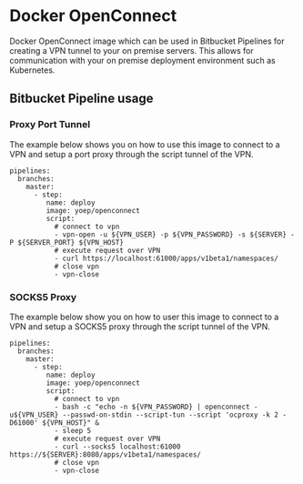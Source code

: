 # Docker OpenConnect

Docker OpenConnect image which can be used in Bitbucket Pipelines for creating a VPN tunnel to your on premise servers.
This allows for communication with your on premise deployment environment such as Kubernetes.

## Bitbucket Pipeline usage

### Proxy Port Tunnel
The example below shows you on how to use this image to connect to a VPN and setup a port proxy through the script tunnel of the VPN.

    pipelines:
      branches:
        master:
          - step:
             name: deploy
             image: yoep/openconnect
             script:
               # connect to vpn
               - vpn-open -u ${VPN_USER} -p ${VPN_PASSWORD} -s ${SERVER} -P ${SERVER_PORT} ${VPN_HOST}
               # execute request over VPN
               - curl https://localhost:61000/apps/v1beta1/namespaces/
               # close vpn
               - vpn-close

### SOCKS5 Proxy
The example below show you on how to user this image to connect to a VPN and setup a SOCKS5 proxy through the script tunnel of the VPN.

    pipelines:
      branches:
        master:
          - step:
             name: deploy
             image: yoep/openconnect
             script:
               # connect to vpn
               - bash -c "echo -n ${VPN_PASSWORD} | openconnect -u${VPN_USER} --passwd-on-stdin --script-tun --script 'ocproxy -k 2 -D61000' ${VPN_HOST}" &
               - sleep 5
               # execute request over VPN
               - curl --socks5 localhost:61000 https://${SERVER}:8080/apps/v1beta1/namespaces/
               # close vpn
               - vpn-close
